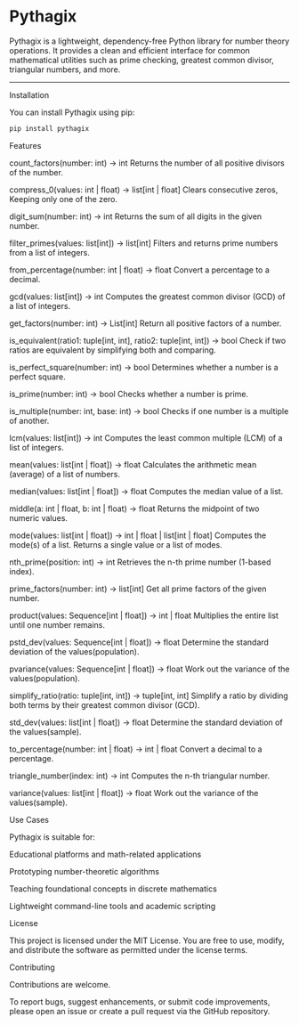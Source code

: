 # Pythagix

Pythagix is a lightweight, dependency-free Python library for number theory operations.
It provides a clean and efficient interface for common mathematical utilities such as prime checking, greatest common divisor, triangular numbers, and more.

---


Installation

You can install Pythagix using pip:

```bash
pip install pythagix
```


Features

count_factors(number: int) -> int
Returns the number of all positive divisors of the number.

compress_0(values: int | float) -> list[int | float]
Clears consecutive zeros, Keeping only one of the zero.

digit_sum(number: int) -> int
Returns the sum of all digits in the given number.

filter_primes(values: list[int]) -> list[int]
Filters and returns prime numbers from a list of integers.

from_percentage(number: int | float) -> float
Convert a percentage to a decimal.

gcd(values: list[int]) -> int
Computes the greatest common divisor (GCD) of a list of integers.

get_factors(number: int) -> List[int]
Return all positive factors of a number.

is_equivalent(ratio1: tuple[int, int], ratio2: tuple[int, int]) -> bool
Check if two ratios are equivalent by simplifying both and comparing.

is_perfect_square(number: int) -> bool
Determines whether a number is a perfect square.

is_prime(number: int) -> bool
Checks whether a number is prime.

is_multiple(number: int, base: int) -> bool
Checks if one number is a multiple of another.

lcm(values: list[int]) -> int
Computes the least common multiple (LCM) of a list of integers.

mean(values: list[int | float]) -> float
Calculates the arithmetic mean (average) of a list of numbers.

median(values: list[int | float]) -> float
Computes the median value of a list.

middle(a: int | float, b: int | float) -> float
Returns the midpoint of two numeric values.

mode(values: list[int | float]) -> int | float | list[int | float]
Computes the mode(s) of a list. Returns a single value or a list of modes.

nth_prime(position: int) -> int
Retrieves the n-th prime number (1-based index).

prime_factors(number: int) -> list[int]
Get all prime factors of the given number.

product(values: Sequence[int | float]) -> int | float
Multiplies the entire list until one number remains.

pstd_dev(values: Sequence[int | float]) -> float
Determine the standard deviation of the values(population).

pvariance(values: Sequence[int | float]) -> float
Work out the variance of the values(population).

simplify_ratio(ratio: tuple[int, int]) -> tuple[int, int]
Simplify a ratio by dividing both terms by their greatest common divisor (GCD).

std_dev(values: list[int | float]) -> float
Determine the standard deviation of the values(sample).

to_percentage(number: int | float) -> int | float
Convert a decimal to a percentage.

triangle_number(index: int) -> int
Computes the n-th triangular number.

variance(values: list[int | float]) -> float
Work out the variance of the values(sample).

Use Cases

Pythagix is suitable for:

Educational platforms and math-related applications

Prototyping number-theoretic algorithms

Teaching foundational concepts in discrete mathematics

Lightweight command-line tools and academic scripting


License

This project is licensed under the MIT License.
You are free to use, modify, and distribute the software as permitted under the license terms.

Contributing

Contributions are welcome.

To report bugs, suggest enhancements, or submit code improvements, please open an issue or create a pull request via the GitHub repository.
